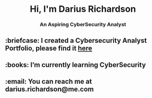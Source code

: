 <h1 align="center">Hi, I'm Darius Richardson</h1>
<h3 align="center">An Aspiring CyberSecurity Analyst</h3>

<h2>:briefcase: I created a Cybersecurity Analyst Portfolio, please find it <a href="https://github.com/dariusrichardson55/CyberSecurity-Bootcamp" target="blank">here</h2></a>


<h2>:books: I’m currently learning CyberSecurity</h2>

<h2>:email: You can reach me at darius.richardson@me.com</h2>
